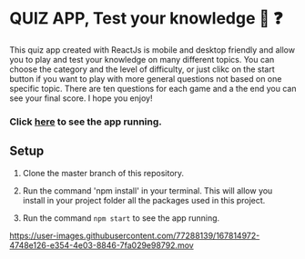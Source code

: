 #  QUIZ APP, Test your knowledge 📝 ❓

This quiz app created with ReactJs is mobile and desktop friendly and allow you to play and test your knowledge on many different topics.
You can choose the category and the level of difficulty, or just clikc on the start button if you want to play with more general questions not based on  one specific topic.
There are ten questions for each game and a the end you can see  your final score.
I hope you enjoy! 


### Click [here](http://francescocori.github.io/fra-quiz-app) to see the app running.


## Setup
1. Clone the master branch of this repository.

2. Run the command 'npm install' in your terminal. This will allow you install in your project folder all the packages used in this project.

3. Run the command `npm start` to see the app running.




https://user-images.githubusercontent.com/77288139/167814972-4748e126-e354-4e03-8846-7fa029e98792.mov

